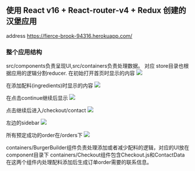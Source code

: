 ## 使用 React v16 + React-router-v4 + Redux 创建的汉堡应用
address https://fierce-brook-94316.herokuapp.com/

### 整个应用结构
src/components负责呈现UI,src/containers负责处理数据。
对应 store目录也根据应用的逻辑分割reducer.
在初始打开首页时显示的内容
![](src/imgs/burger-home.png)

在添加配料(ingredients)时显示的内容
![](src/imgs/burger-checkout.png)

在点击continue继续后显示
![](src/imgs/burger-order.png)

点击继续后进入/checkout/contact
![](src/imgs/burger-contact.png)

左边的sidebar
![](src/imgs/sidebar.png)

所有预定成功的order在/orders下
![](src/imgs/orders.png)

containers/BurgerBuilder组件负责处理添加或者减少配料的逻辑，对应的UI放在component目录下
containers/Checkout组件包含Checkout.js和ContactData 在这两个组件内处理配料添加后生成订单order需要的联系信息。
